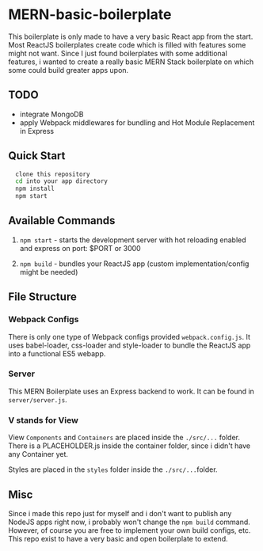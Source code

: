 # MERN-basic-boilerplate

This boilerplate is only made to have a very basic React app from the start. Most ReactJS boilerplates create code which is filled with features
some might not want. Since I just found boilerplates with some additional features, i wanted to create a really basic MERN Stack boilerplate
on which some could build greater apps upon.

## TODO
- integrate MongoDB
- apply Webpack middlewares for bundling and Hot Module Replacement in Express

## Quick Start

```sh
  clone this repository
  cd into your app directory
  npm install
  npm start
```

## Available Commands

1.  `npm start` - starts the development server with hot reloading enabled and express on port: $PORT or 3000

2.  `npm build` - bundles your ReactJS app (custom implementation/config might be needed)

## File Structure

### Webpack Configs

There is only one type of Webpack configs provided `webpack.config.js`. It uses babel-loader, css-loader and style-loader to bundle the ReactJS app into a functional ES5 webapp.

### Server

This MERN Boilerplate uses an Express backend to work. It can be found in `server/server.js`.

### V stands for View

View `Components` and `Containers` are placed inside the `./src/...` folder. There is a PLACEHOLDER.js inside the container folder, since i didn't have any Container yet.

Styles are placed in the `styles` folder inside the `./src/...`folder.

## Misc

Since i made this repo just for myself and i don't want to publish any NodeJS apps right now, i probably won't change the `npm build` command.
However, of course you are free to implement your own build configs, etc. This repo exist to have a very basic and open boilerplate to extend.